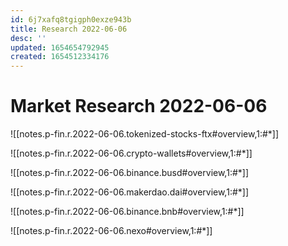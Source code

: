 ```yaml
---
id: 6j7xafq8tgigph0exze943b
title: Research 2022-06-06
desc: ''
updated: 1654654792945
created: 1654512334176
---
```

# Market Research 2022-06-06

![[notes.p-fin.r.2022-06-06.tokenized-stocks-ftx#overview,1:#*]]

![[notes.p-fin.r.2022-06-06.crypto-wallets#overview,1:#*]]

![[notes.p-fin.r.2022-06-06.binance.busd#overview,1:#*]]

![[notes.p-fin.r.2022-06-06.makerdao.dai#overview,1:#*]]

![[notes.p-fin.r.2022-06-06.binance.bnb#overview,1:#*]]

![[notes.p-fin.r.2022-06-06.nexo#overview,1:#*]]